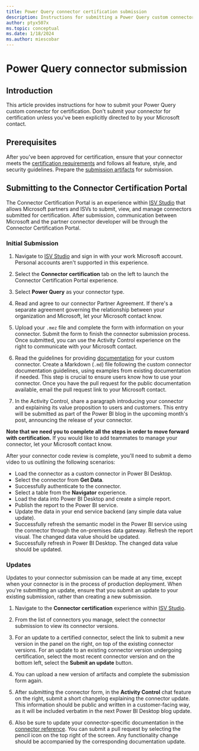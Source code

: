 ```yaml
---
title: Power Query connector certification submission
description: Instructions for submitting a Power Query custom connector for certification.
author: ptyx507x
ms.topic: conceptual
ms.date: 1/18/2024
ms.author: miescobar
---
```


# Power Query connector submission

## Introduction

This article provides instructions for how to submit your Power Query custom connector for certification. Don't submit your connector for certification unless you've been explicitly directed to by your Microsoft contact.

## Prerequisites

After you've been approved for certification, ensure that your connector meets the [certification requirements](./connectorcertification.md#certification-requirements) and follows all feature, style, and security guidelines. Prepare the [submission artifacts](./connectorcertification.md#certification-requirements) for submission.

## Submitting to the Connector Certification Portal

The Connector Certification Portal is an experience within [ISV Studio](https://aka.ms/ISVStudio) that allows Microsoft partners and ISVs to submit, view, and manage connectors submitted for certification. After submission, communication between Microsoft and the partner connector developer will be through the Connector Certification Portal.

### Initial Submission

1. Navigate to [ISV Studio](https://aka.ms/ISVStudio) and sign in with your work Microsoft account. Personal accounts aren't supported in this experience.

2. Select the **Connector certification** tab on the left to launch the Connector Certification Portal experience.

3. Select **Power Query** as your connector type.

4. Read and agree to our connector Partner Agreement. If there's a separate agreement governing the relationship between your organization and Microsoft, let your Microsoft contact know.

5. Upload your `.mez` file and complete the form with information on your connector. Submit the form to finish the connector submission process. Once submitted, you can use the Activity Control experience on the right to communicate with your Microsoft contact.

6. Read the guidelines for providing [documentation](./providing-user-documentation.md) for your custom connector. Create a Markdown (`.md`) file following the custom connector documentation guidelines, using examples from existing documentation if needed. This step is crucial to ensure users know how to use your connector. Once you have the pull request for the public documentation available, email the pull request link to your Microsoft contact.

7. In the Activity Control, share a paragraph introducing your connector and explaining its value proposition to users and customers. This entry will be submitted as part of the Power BI blog in the upcoming month's post, announcing the release of your connector.

**Note that we need you to complete all the steps in order to move forward with certification.** If you would like to add teammates to manage your connector, let your Microsoft contact know.

After your connector code review is complete, you'll need to submit a demo video to us outlining the following scenarios:

- Load the connector as a custom connector in Power BI Desktop.
- Select the connector from **Get Data**.
- Successfully authenticate to the connector.
- Select a table from the **Navigator** experience.
- Load the data into Power BI Desktop and create a simple report.
- Publish the report to the Power BI service.
- Update the data in your end service backend (any simple data value update).
- Successfully refresh the semantic model in the Power BI service using the connector through the on-premises data gateway. Refresh the report visual. The changed data value should be updated.
- Successfully refresh in Power BI Desktop. The changed data value should be updated.

### Updates

Updates to your connector submission can be made at any time, except when your connector is in the process of production deployment. When you're submitting an update, ensure that you submit an update to your existing submission, rather than creating a new submission.

1. Navigate to the **Connector certification** experience within [ISV Studio](https://aka.ms/ISVStudio).

2. From the list of connectors you manage, select the connector submission to view its connector versions.

3. For an update to a certified connector, select the link to submit a new version in the panel on the right, on top of the existing connector versions. For an update to an existing connector version undergoing certification, select the most recent connector version and on the bottom left, select the **Submit an update** button.

4. You can upload a new version of artifacts and complete the submission form again.

5. After submitting the connector form, in the **Activity Control** chat feature on the right, submit a short changelog explaining the connector update. This information should be public and written in a customer-facing way, as it will be included verbatim in the next Power BI Desktop blog update.

6. Also be sure to update your connector-specific documentation in the [connector reference](connectors/index.md). You can submit a pull request by selecting the pencil icon on the top right of the screen. Any functionality change should be accompanied by the corresponding documentation update.
